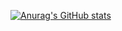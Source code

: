 [![Anurag's GitHub stats](https://github-readme-stats.vercel.app/api?username=nshern&theme=rose_pine)](https://github.com/anuraghazra/github-readme-stats)

